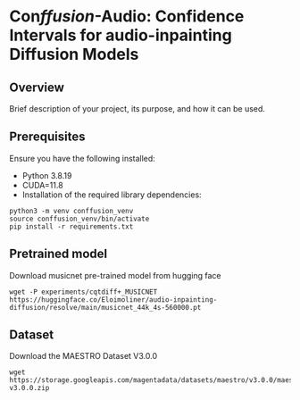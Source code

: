 # Con*ffusion*-Audio: Confidence Intervals for audio-inpainting Diffusion Models

## Overview

Brief description of your project, its purpose, and how it can be used.

## Prerequisites

Ensure you have the following installed:
- Python 3.8.19
- CUDA=11.8
- Installation of the required library dependencies:
```angular2html
python3 -m venv conffusion_venv
source conffusion_venv/bin/activate
pip install -r requirements.txt
```

## Pretrained model
Download musicnet pre-trained model from hugging face
```angular2html
wget -P experiments/cqtdiff+_MUSICNET https://huggingface.co/Eloimoliner/audio-inpainting-diffusion/resolve/main/musicnet_44k_4s-560000.pt
```

## Dataset
Download the MAESTRO Dataset V3.0.0
```angular2html
wget https://storage.googleapis.com/magentadata/datasets/maestro/v3.0.0/maestro-v3.0.0.zip
```